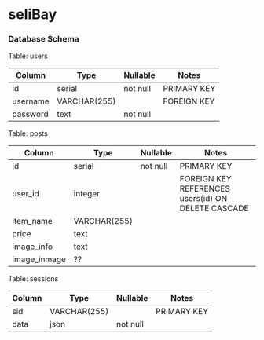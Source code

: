 # seliBay



### Database Schema

Table: users

| Column        | Type          | Nullable | Notes    |
| ------------- | ------------- | -------- | -------- |
| id      | serial          | not null | PRIMARY KEY    |
| username           |  VARCHAR(255)          |   | FOREIGN KEY     |
| password       | text          | not null |     |


Table: posts

| Column        | Type          | Nullable | Notes    |
| ------------- | ------------- | -------- | -------- |
| id      | serial          | not null | PRIMARY KEY    |
| user_id           | integer         |   | FOREIGN KEY  REFERENCES users(id) ON DELETE CASCADE  |
| item_name       |  VARCHAR(255)           |  |     |
| price        | text          |  |     |
| image_info        | text          |  |     |
| image_inmage        | ??          |  |     |


Table: sessions

| Column        | Type          | Nullable | Notes    |
| ------------- | ------------- | -------- | -------- |
| sid      |  VARCHAR(255)           |  | PRIMARY KEY    |
| data           | json         |  not null |      |
